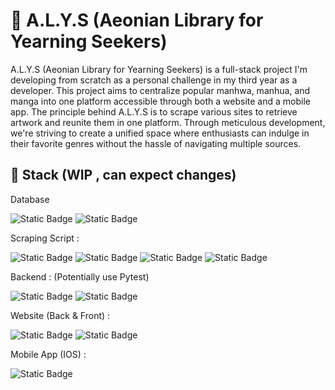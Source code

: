 # 📍 A.L.Y.S (Aeonian Library for Yearning Seekers)

A.L.Y.S (Aeonian Library for Yearning Seekers) is a full-stack project I'm developing from scratch as a personal challenge in my third year as a developer. This project aims to centralize popular manhwa, manhua, and manga into one platform accessible through both a website and a mobile app. The principle behind A.L.Y.S is to scrape various sites to retrieve artwork and reunite them in one platform. Through meticulous development, we're striving to create a unified space where enthusiasts can indulge in their favorite genres without the hassle of navigating multiple sources.

## 🔮 Stack (WIP , can expect changes)

Database

![Static Badge](https://img.shields.io/badge/MySQL-grey?style=for-the-badge&logo=MySQL)
![Static Badge](https://img.shields.io/badge/Firebase-grey?style=for-the-badge&logo=Firebase)

Scraping Script :

![Static Badge](https://img.shields.io/badge/Python-grey?style=for-the-badge&logo=Python)
![Static Badge](https://img.shields.io/badge/BS4-grey?style=for-the-badge&logo=BS4)
![Static Badge](https://img.shields.io/badge/Playwright-grey?style=for-the-badge&logo=Playwright)
![Static Badge](https://img.shields.io/badge/AWS-grey?style=for-the-badge&logo=AWS)

Backend : (Potentially use Pytest)

![Static Badge](https://img.shields.io/badge/Python-grey?style=for-the-badge&logo=Python)
![Static Badge](https://img.shields.io/badge/Flask-grey?style=for-the-badge&logo=Flask)

Website (Back & Front) : 

![Static Badge](https://img.shields.io/badge/Flutter-grey?style=for-the-badge&logo=Flutter)
![Static Badge](https://img.shields.io/badge/Firebase-grey?style=for-the-badge&logo=Firebase)

Mobile App (IOS) : 

![Static Badge](https://img.shields.io/badge/Flutter-grey?style=for-the-badge&logo=Flutter)
